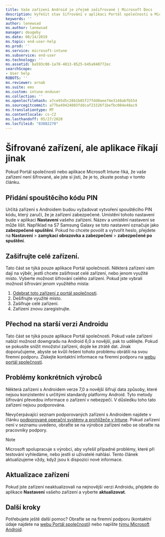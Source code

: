 ```yaml
---
title: Vaše zařízení Android je zřejmě zašifrované | Microsoft Docs
description: Vyřešit stav šifrování v aplikaci Portál společnosti a Microsoft Intune
keywords: ''
author: lenewsad
ms.author: lanewsad
manager: dougeby
ms.date: 08/14/2019
ms.topic: end-user-help
ms.prod: ''
ms.service: microsoft-intune
ms.subservice: end-user
ms.technology: ''
ms.assetid: ba593c08-1a78-4013-8525-b45a948772ec
searchScope:
- User help
ROBOTS: ''
ms.reviewer: arnab
ms.suite: ems
ms.custom: intune-enduser
ms.collection: ''
ms.openlocfilehash: a7ce95d5c28b1b85f27fdd0aee74e3148abfb554
ms.sourcegitcommit: a77ba49424803fddcaf23326f1befbc004e48ac9
ms.translationtype: MT
ms.contentlocale: cs-CZ
ms.lasthandoff: 05/27/2020
ms.locfileid: "83882270"
---
```

# <a name="device-encrypted-but-apps-say-otherwise"></a>Šifrované zařízení, ale aplikace říkají jinak

Pokud Portál společnosti nebo aplikace Microsoft Intune říká, že vaše zařízení není šifrované, ale jste si jisti, že je to, zkuste postup v tomto článku.  

## <a name="add-a-startup-pin"></a>Přidání spouštěcího kódu PIN

Určitá zařízení s Androidem budou vyžadovat vytvoření spouštěcího PIN kódu, který zaručí, že je zařízení zabezpečené. Umístění tohoto nastavení bude v aplikaci **Nastavení** vašeho zařízení. Název a umístění nastavení se může lišit. Například na S7 Samsung Galaxy se toto nastavení označuje jako **zabezpečené spuštění**. Pokud ho chcete povolit a vytvořit heslo, přejdete na **Nastavení**  >  **zamykací obrazovka a zabezpečení**  >  **zabezpečené po spuštění**.  

## <a name="encrypt-the-entire-device"></a>Zašifrujte celé zařízení.

Tato část se týká pouze aplikace Portál společnosti. Některá zařízení vám dají na výběr, jestli chcete zašifrovat celé zařízení, nebo jenom využité místo. Vyberte možnost šifrování celého zařízení. Pokud jste vybrali možnost šifrování jenom využitého místa:

1. [Odebrat toto zařízení z portál společnosti](unenroll-your-device-from-intune-android.md).
2. Dešifrujte využité místo.  
3. Zašifruje celé zařízení.  
4. Zařízení znovu zaregistrujte.  

## <a name="downgrade-your-version-of-android"></a>Přechod na starší verzi Androidu

Tato část se týká pouze aplikace Portál společnosti. Pokud vaše zařízení nabízí možnost downgradu na Android 6,0 a novější, pak to udělejte. Pokud se pokusíte snížit množství zařízení, dojde ke ztrátě dat. Jinak doporučujeme, abyste se kvůli řešení tohoto problému obrátili na svou firemní podporu. Získejte kontaktní informace na firemní podporu na [webu portál společnosti](https://go.microsoft.com/fwlink/?linkid=2010980).  

## <a name="specific-manufacturer-issues"></a>Problémy konkrétních výrobců

Některá zařízení s Androidem verze 7,0 a novější šifrují data způsoby, které nejsou konzistentní s určitými standardy platformy Android. Tyto metody šifrování převedou informace o zařízení v nebezpečí. V důsledku toho tato zařízení nejsou podporována.

Nevyčerpávající seznam podporovaných zařízení s Androidem najdete v článku [podporované operační systémy a prohlížeče v Intune](https://docs.microsoft.com/intune/fundamentals/supported-devices-browsers#supported-samsung-knox-standard-devices). Pokud zařízení není v seznamu uvedeno, obraťte se na výrobce zařízení nebo se obraťte na pracovníky podpory.

> [!Note]
> Microsoft spolupracuje s výrobci, aby vyřešil případné problémy, které při testování vyhledáme, nebo jestli si uživatelé nahlásí. Tento článek aktualizujeme vždy, když jsou k dispozici nové informace.

## <a name="update-devices"></a>Aktualizace zařízení

Pokud jste zařízení neaktualizovali na nejnovější verzi Androidu, přejdete do aplikace **Nastavení** vašeho zařízení a vyberte **aktualizovat**.  

## <a name="next-steps"></a>Další kroky

Potřebujete ještě další pomoc? Obraťte se na firemní podporu (kontaktní údaje najdete na [webu Portál společnosti](https://go.microsoft.com/fwlink/?linkid=2010980)) nebo napište <a href="mailto:wintunedroidfbk@microsoft.com?subject=I'm having trouble with enrolling my Android device&body=Describe the issue you're experiencing here.">týmu Microsoft Android</a>.  
